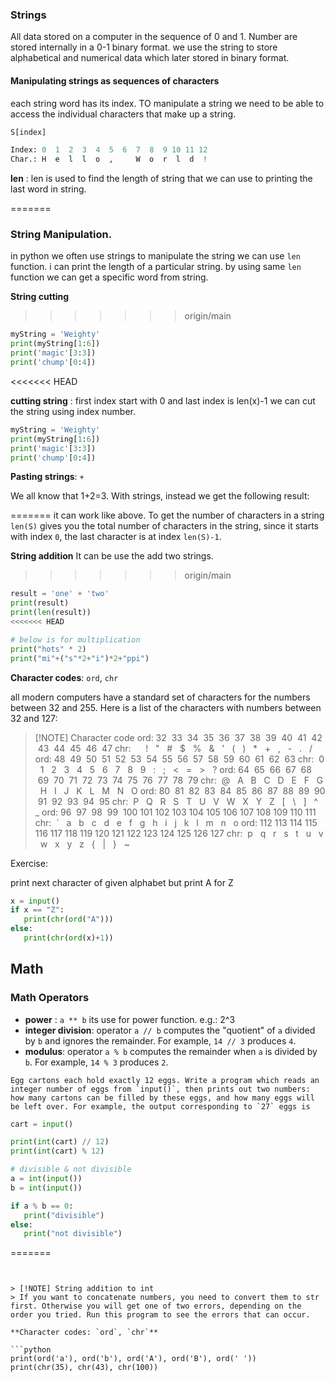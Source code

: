 ### Strings

All data stored on a computer in the sequence of 0 and 1.
Number are stored internally in a 0-1 binary format.
we use the string to store alphabetical and numerical data which later stored in binary format.
#### Manipulating strings as sequences of characters

each string word has its index. TO manipulate a string we need to be able to access the individual characters that make up a string.

```python
S[index]
```
```python
Index: 0  1  2  3  4  5  6  7  8  9 10 11 12
Char.: H  e  l  l  o  ,     W  o  r  l  d  !
```

**len** : 
len is used to find the length of string that we can use to printing the last word in string.

=======
### String Manipulation.

in python we often use strings to manipulate the string we can use `len` function.
i can print the length of a particular string. by using same `len` function we can get a specific word from string.

**String cutting**
>>>>>>> origin/main
```python
myString = 'Weighty'
print(myString[1:6])
print('magic'[3:3])
print('chump'[0:4])
```
<<<<<<< HEAD

**cutting string** :  first index start with 0 and last index is len(x)-1 we can cut the string using index number.
```python
myString = 'Weighty'
print(myString[1:6])
print('magic'[3:3])
print('chump'[0:4])
```

**Pasting strings**: `+`

We all know that 1+2=3. With strings, instead we get the following result:

=======
it can work like above. To get the number of characters in a string
`len(S)` gives you the total number of characters in the string, since it starts with index `0`, the last character is at index `len(S)-1`.

**String addition**
It can be use the add two strings.
>>>>>>> origin/main
```python
result = 'one' + 'two'
print(result)
print(len(result))
<<<<<<< HEAD

# below is for multiplication
print("hots" * 2)
print("mi"+("s"*2+"i")*2+"ppi")
```

**Character codes**: `ord`, `chr`

all modern computers have a standard set of characters for the numbers between 32 and 255. Here is a list of the characters with numbers between 32 and 127:


> [!NOTE] Character code
> ord: 32  33  34  35  36  37  38  39  40  41  42  43  44  45  46  47
chr:      !   "   #   $   %   &   '   (   )   *   +   ,   -   .   /
ord: 48  49  50  51  52  53  54  55  56  57  58  59  60  61  62  63
chr:  0   1   2   3   4   5   6   7   8   9   :   ;   <   =   >   ?
ord: 64  65  66  67  68  69  70  71  72  73  74  75  76  77  78  79
chr:  @   A   B   C   D   E   F   G   H   I   J   K   L   M   N   O
ord: 80  81  82  83  84  85  86  87  88  89  90  91  92  93  94  95
chr:  P   Q   R   S   T   U   V   W   X   Y   Z   [   \   ]   ^   _
ord: 96  97  98  99  100 101 102 103 104 105 106 107 108 109 110 111
chr:  `   a   b   c   d   e   f   g   h   i   j   k   l   m   n   o
ord: 112 113 114 115 116 117 118 119 120 121 122 123 124 125 126 127
chr:  p   q   r   s   t   u   v   w   x   y   z   {   |   }   ~

Exercise:

print next character of given alphabet but print A for Z 
```python
x = input()
if x == "Z":
   print(chr(ord("A")))
else:
   print(chr(ord(x)+1))
```


## Math

### Math Operators
- **power** : `a ** b` its use for power function. e.g.: 2^3
- **integer division**: operator `a // b` computes the "quotient" of `a` divided by `b` and ignores the remainder. For example, `14 // 3` produces `4`.
- **modulus**: operator `a % b` computes the remainder when `a` is divided by `b`. For example, `14 % 3` produces `2`.

```
Egg cartons each hold exactly 12 eggs. Write a program which reads an integer number of eggs from `input()`, then prints out two numbers: how many cartons can be filled by these eggs, and how many eggs will be left over. For example, the output corresponding to `27` eggs is
```
```python
cart = input()

print(int(cart) // 12)
print(int(cart) % 12)
```

```python
# divisible & not divisible
a = int(input())
b = int(input())

if a % b == 0:
   print("divisible")
else:
   print("not divisible")
```

=======
```


> [!NOTE] String addition to int
> If you want to concatenate numbers, you need to convert them to str first. Otherwise you will get one of two errors, depending on the order you tried. Run this program to see the errors that can occur.

**Character codes: `ord`, `chr`**

```python
print(ord('a'), ord('b'), ord('A'), ord('B'), ord(' '))
print(chr(35), chr(43), chr(100))
```

